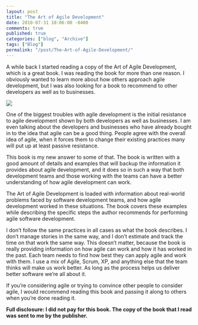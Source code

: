```yaml
---
layout: post
title: "The Art of Agile Development"
date: 2010-07-31 10:06:00 -0400
comments: true
published: true
categories: ["blog", "Archive"]
tags: ["Blog"]
permalink: "/post/The-Art-of-Agile-Development/"
---
```

<!-- more -->



<p>A while back I started reading a copy of the Art of Agile Development, which is a great book. I was reading the book for more than one reason. I obviously wanted to learn more about how others approach agile development, but I was also looking for a book to recommend to other developers as well as to businesses.</p>  
<p><a href="http://www.amazon.com/gp/product/0596527675/ref=as_li_ss_il?ie=UTF8&amp;tag=breenrsblo-20&amp;linkCode=as2&amp;camp=217145&amp;creative=399369&amp;creativeASIN=0596527675"><img border="0" src="http://ws.assoc-amazon.com/widgets/q?_encoding=UTF8&amp;Format=_SL160_&amp;ASIN=0596527675&amp;MarketPlace=US&amp;ID=AsinImage&amp;WS=1&amp;tag=breenrsblo-20&amp;ServiceVersion=20070822"></a><img src="http://www.assoc-amazon.com/e/ir?t=&amp;l=as2&amp;o=1&amp;a=0596527675&amp;camp=217145&amp;creative=399369" width="1" height="1" border="0" alt="" style="border:none !important; margin:0px !important;">
</p>
<p>One of the biggest troubles with agile development is the initial resistance to agile development shown by both developers as well as businesses. I am even talking about the developers and businesses who have already bought in to the idea that agile can be a good thing. People agree with the overall idea of agile, when it forces them to change their existing practices many will put up at least passive resistance.</p>

<p>This book is my new answer to some of that. The book is written with a good amount of details and examples that will backup the information it provides about agile development, and it does so in such a way that both development teams and those working with the teams can have a better understanding of how agile development can work.</p>  <p>The Art of Agile Development is loaded with information about real-world problems faced by software development teams, and how agile development worked in these situations. The book covers these examples while describing the specific steps the author recommends for performing agile software development.</p>  <p>I don’t follow the same practices in all cases as what the book describes. I don’t manage stories in the same way, and I don’t estimate and track the time on that work the same way. This doesn’t matter, because the book is really providing information on how agile can work and how it has worked in the past. Each team needs to find how best they can apply agile and work with them. I use a mix of Agile, Scrum, XP, and anything else that the team thinks will make us work better. As long as the process helps us deliver better software we’re all about it.</p>  <p>If you’re considering agile or trying to convince other people to consider agile, I would recommend reading this book and passing it along to others when you’re done reading it.</p>  <p><strong>Full disclosure: I did not pay for this book. The copy of the book that I read was sent to me by the publisher.</strong></p>
